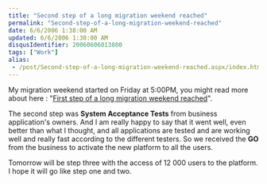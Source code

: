 ```yaml
---
title: "Second step of a long migration weekend reached"
permalink: "Second-step-of-a-long-migration-weekend-reached"
date: 6/6/2006 1:38:00 AM
updated: 6/6/2006 1:38:00 AM
disqusIdentifier: 20060606013800
tags: ["Work"]
alias:
 - /post/Second-step-of-a-long-migration-weekend-reached.aspx/index.html
---
```

My migration weekend started on Friday at 5:00PM, you might read more about here : "[First step of a long migration weekend reached](/lkempe/archive/2006/06/03/First-step-of-a-long-migration-weekend-reached.aspx)".

The second step was <strong>System Acceptance Tests</strong> from business application's owners. And I am really happy to say that it went well, even better than what I thought, and all applications are tested and are working well and really fast according to the different testers. So we received the <strong>GO</strong> from the business to activate the new platform to all the users.
<!-- more -->

Tomorrow will be step three with the access of 12 000 users to the platform. I hope it will go like step one and two.
